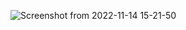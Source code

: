 ![Screenshot from 2022-11-14 15-21-50](https://user-images.githubusercontent.com/87699062/201629954-57bf8ec0-765f-4d3f-aa2a-88a59024fd60.png)
